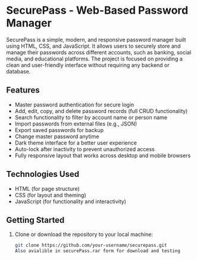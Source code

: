 # SecurePass - Web-Based Password Manager

SecurePass is a simple, modern, and responsive password manager built using HTML, CSS, and JavaScript. It allows users to securely store and manage their passwords across different accounts, such as banking, social media, and educational platforms. The project is focused on providing a clean and user-friendly interface without requiring any backend or database.

## Features

- Master password authentication for secure login
- Add, edit, copy, and delete password records (full CRUD functionality)
- Search functionality to filter by account name or person name
- Import passwords from external files (e.g., JSON)
- Export saved passwords for backup
- Change master password anytime
- Dark theme interface for a better user experience
- Auto-lock after inactivity to prevent unauthorized access
- Fully responsive layout that works across desktop and mobile browsers

## Technologies Used

- HTML (for page structure)
- CSS (for layout and theming)
- JavaScript (for functionality and interactivity)

## Getting Started

1. Clone or download the repository to your local machine:
   ```bash
   git clone https://github.com/your-username/securepass.git
   Also avialible in securePass.rar form for download and testing
